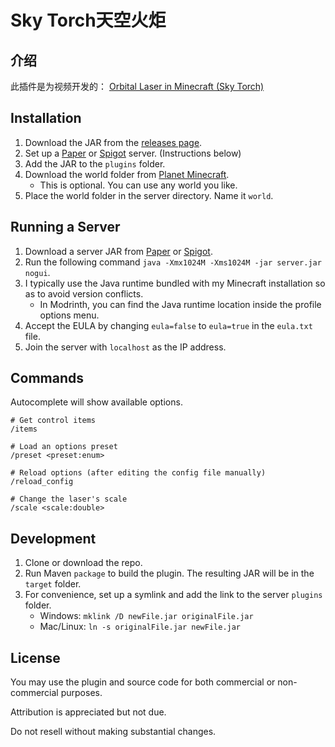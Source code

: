 # Sky Torch天空火炬
## 介绍
此插件是为视频开发的：
[Orbital Laser in Minecraft (Sky Torch)](https://youtu.be/OKXTGbp6AMk)

## Installation
1. Download the JAR from the [releases page](https://github.com/TheCymaera/minecraft-sky-torch/releases/).
2. Set up a [Paper](https://papermc.io/downloads) or [Spigot](https://getbukkit.org/download/spigot) server. (Instructions below)
3. Add the JAR to the `plugins` folder.
4. Download the world folder from [Planet Minecraft](https://www.planetminecraft.com/project/ambertry-forest/).
	- This is optional. You can use any world you like.
5. Place the world folder in the server directory. Name it `world`.

## Running a Server
1. Download a server JAR from [Paper](https://papermc.io/downloads) or [Spigot](https://getbukkit.org/download/spigot).
2. Run the following command `java -Xmx1024M -Xms1024M -jar server.jar nogui`.
3. I typically use the Java runtime bundled with my Minecraft installation so as to avoid version conflicts.
   - In Modrinth, you can find the Java runtime location inside the profile options menu.
4. Accept the EULA by changing `eula=false` to `eula=true` in the `eula.txt` file.
5. Join the server with `localhost` as the IP address.


## Commands
Autocomplete will show available options.
```
# Get control items
/items

# Load an options preset
/preset <preset:enum>

# Reload options (after editing the config file manually)
/reload_config

# Change the laser's scale
/scale <scale:double>
```

## Development
1. Clone or download the repo.
2. Run Maven `package` to build the plugin. The resulting JAR will be in the `target` folder.
3. For convenience, set up a symlink and add the link to the server `plugins` folder.
   - Windows: `mklink /D newFile.jar originalFile.jar`
   - Mac/Linux: `ln -s originalFile.jar newFile.jar `

## License
You may use the plugin and source code for both commercial or non-commercial purposes.

Attribution is appreciated but not due.

Do not resell without making substantial changes.
